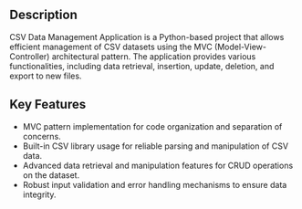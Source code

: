 ## Description
CSV Data Management Application is a Python-based project that allows efficient management of CSV datasets using the MVC (Model-View-Controller) architectural pattern. The application provides various functionalities, including data retrieval, insertion, update, deletion, and export to new files.

## Key Features
- MVC pattern implementation for code organization and separation of concerns.
- Built-in CSV library usage for reliable parsing and manipulation of CSV data.
- Advanced data retrieval and manipulation features for CRUD operations on the dataset.
- Robust input validation and error handling mechanisms to ensure data integrity.
